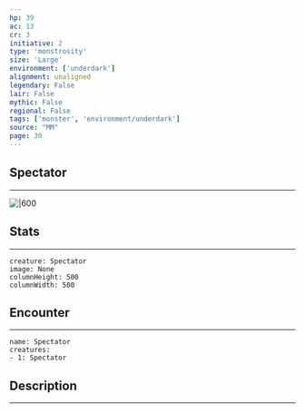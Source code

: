 ```yaml
---
hp: 39
ac: 13
cr: 3
initiative: 2
type: 'monstrosity'    
size: 'Large'
environment: ['underdark']
alignment: unaligned
legendary: False
lair: False
mythic: False
regional: False
tags: ['monster', 'environment/underdark']
source: "MM"
page: 30
---
```


## Spectator
---

![|600](D:/Program%20Files/5e.tools/img/bestiary/MM/Spectator.png)

## Stats
---

```statblock
creature: Spectator
image: None
columnHeight: 500
columnWidth: 500
```

## Encounter
---

```encounter-table
name: Spectator
creatures:
- 1: Spectator
```

## Description
---




